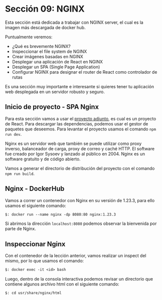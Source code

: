 # Sección 09: NGINX

Esta sección está dedicada a trabajar con NGINX server, el cual es la imagen más descargada de docker hub.

Puntualmente veremos:

- ¿Qué es brevemente NGINX?
- Inspeccionar el file system de NGINX
- Crear imágenes basadas en NGINX
- Desplegar una aplicación de React en NGINX
- Desplegar un SPA (Single Page Application)
- Configurar NGINX para designar el router de React como controlador de rutas

Es una sección muy importante e interesante si quieres tener tu aplicación web desplegada en un servidor robusto y seguro.

## Inicio de proyecto - SPA Nginx

Para esta sección vamos a usar el [proyecto adjunto](react-heroes/), es cual es un proyecto de React. Para descargar las dependencias, podemos usar el gestor de paquetes que deseemos. Para levantar el proyecto usamos el comando `npm run dev`.

Nginx es un servidor web que también se puede utilizar como proxy inverso, balanceador de carga, proxy de correo y caché HTTP. El software fue creado por Igor Sysoev y lanzado al público en 2004. Nginx es un software gratuito y de código abierto.

Vamos a generar el directorio de distribución del proyecto con el comando `npm run build`.

## Nginx - DockerHub

Vamos a correr un contenedor con Nginx en su versión de 1.23.3, para ello usamos el siguiente comando:

```txt
$: docker run --name nginx -dp 8080:80 nginx:1.23.3
```

Si abrimos la dirección `localhost:8080` podemos observar la bienvenida por parte de Nginx.

## Inspeccionar Nginx

Con el contenedor de la lección anterior, vamos realizar un inspect del mismo, por lo que usamos el comando:

```txt
$: docker exec -it <id> bash
```

Luego, dentro de la consola interactiva podemos revisar un directorio que contiene algunos archivo html con el siguiente comando:

```txt
$: cd usr/share/nginx/html
```
